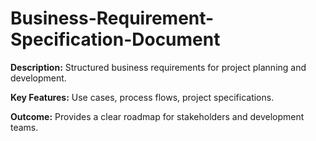 # Business-Requirement-Specification-Document

**Description:** Structured business requirements for project planning and development.

**Key Features:** Use cases, process flows, project specifications.

**Outcome:** Provides a clear roadmap for stakeholders and development teams.
